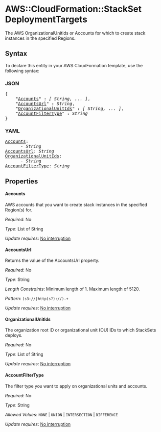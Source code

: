 # AWS::CloudFormation::StackSet DeploymentTargets

 The AWS OrganizationalUnitIds or Accounts for which to create stack instances in the specified Regions.

## Syntax

To declare this entity in your AWS CloudFormation template, use the following syntax:

### JSON

<pre>
{
    "<a href="#accounts" title="Accounts">Accounts</a>" : <i>[ String, ... ]</i>,
    "<a href="#accountsUrl" title="AccountsUrl">AccountsUrl</a>" : <i>String</i>,
    "<a href="#organizationalunitids" title="OrganizationalUnitIds">OrganizationalUnitIds</a>" : <i>[ String, ... ]</i>,
    "<a href="#accountfiltertype" title="AccountFilterType">AccountFilterType</a>" : <i>String</i>
}
</pre>

### YAML

<pre>
<a href="#accounts" title="Accounts">Accounts</a>: <i>
      - String</i>
<a href="#accountsurl" title="AccountsUrl">AccountsUrl</a>: <i>String</i>
<a href="#organizationalunitids" title="OrganizationalUnitIds">OrganizationalUnitIds</a>: <i>
      - String</i>
<a href="#accountfiltertype" title="AccountFilterType">AccountFilterType</a>: <i>String</i>
</pre>

## Properties

#### Accounts

AWS accounts that you want to create stack instances in the specified Region(s) for.

_Required_: No

_Type_: List of String

_Update requires_: [No interruption](https://docs.aws.amazon.com/AWSCloudFormation/latest/UserGuide/using-cfn-updating-stacks-update-behaviors.html#update-no-interrupt)

#### AccountsUrl

Returns the value of the AccountsUrl property.

_Required_: No

_Type_: String

_Length Constraints_: Minimum length of 1. Maximum length of 5120.

_Pattern_: `(s3://|http(s?)://).+`

_Update requires_: [No interruption](https://docs.aws.amazon.com/AWSCloudFormation/latest/UserGuide/using-cfn-updating-stacks-update-behaviors.html#update-no-interrupt)

#### OrganizationalUnitIds

The organization root ID or organizational unit (OU) IDs to which StackSets deploys.

_Required_: No

_Type_: List of String

_Update requires_: [No interruption](https://docs.aws.amazon.com/AWSCloudFormation/latest/UserGuide/using-cfn-updating-stacks-update-behaviors.html#update-no-interrupt)

#### AccountFilterType

The filter type you want to apply on organizational units and accounts.

_Required_: No

_Type_: String

_Allowed Values_: <code>NONE</code> | <code>UNION</code> | <code>INTERSECTION</code> | <code>DIFFERENCE</code>

_Update requires_: [No interruption](https://docs.aws.amazon.com/AWSCloudFormation/latest/UserGuide/using-cfn-updating-stacks-update-behaviors.html#update-no-interrupt)
